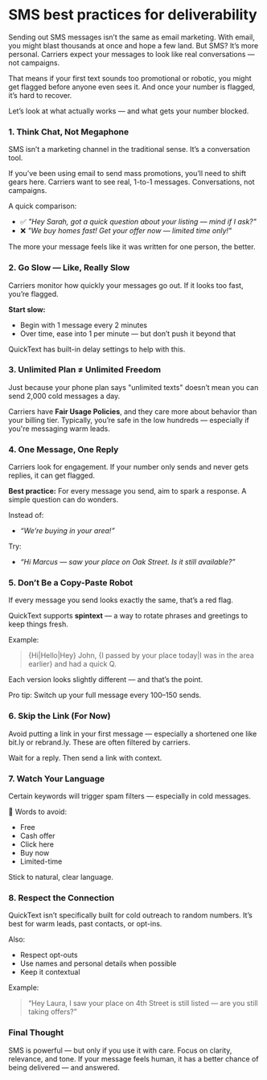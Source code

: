# SMS best practices for deliverability

Sending out SMS messages isn’t the same as email marketing. With email, you might blast thousands at once and hope a few land. But SMS? It’s more personal. Carriers expect your messages to look like real conversations — not campaigns.

That means if your first text sounds too promotional or robotic, you might get flagged before anyone even sees it. And once your number is flagged, it’s hard to recover.

Let’s look at what actually works — and what gets your number blocked.

### &#x20;1. Think Chat, Not Megaphone

SMS isn’t a marketing channel in the traditional sense. It’s a conversation tool.

If you’ve been using email to send mass promotions, you’ll need to shift gears here. Carriers want to see real, 1-to-1 messages. Conversations, not campaigns.

A quick comparison:

* ✅ _"Hey Sarah, got a quick question about your listing — mind if I ask?"_
* ❌ _"We buy homes fast! Get your offer now — limited time only!"_

The more your message feels like it was written for one person, the better.

### 2. Go Slow — Like, Really Slow

Carriers monitor how quickly your messages go out. If it looks too fast, you’re flagged.

**Start slow:**

* Begin with 1 message every 2 minutes
* Over time, ease into 1 per minute — but don’t push it beyond that

QuickText has built-in delay settings to help with this.

### 3. Unlimited Plan ≠ Unlimited Freedom

Just because your phone plan says "unlimited texts" doesn’t mean you can send 2,000 cold messages a day.

Carriers have **Fair Usage Policies**, and they care more about behavior than your billing tier. Typically, you’re safe in the low hundreds — especially if you're messaging warm leads.

### 4. One Message, One Reply

Carriers look for engagement. If your number only sends and never gets replies, it can get flagged.

**Best practice:** For every message you send, aim to spark a response. A simple question can do wonders.

Instead of:

* _“We’re buying in your area!”_

Try:

* _“Hi Marcus — saw your place on Oak Street. Is it still available?”_

### 5. Don’t Be a Copy-Paste Robot

If every message you send looks exactly the same, that’s a red flag.

QuickText supports **spintext** — a way to rotate phrases and greetings to keep things fresh.

Example:

> {Hi|Hello|Hey} John, {I passed by your place today|I was in the area earlier} and had a quick Q.

Each version looks slightly different — and that’s the point.

Pro tip: Switch up your full message every 100–150 sends.

### 6. Skip the Link (For Now)

Avoid putting a link in your first message — especially a shortened one like bit.ly or rebrand.ly. These are often filtered by carriers.

Wait for a reply. Then send a link with context.

### 7. Watch Your Language

Certain keywords will trigger spam filters — especially in cold messages.

🚩 Words to avoid:

* Free
* Cash offer
* Click here
* Buy now
* Limited-time

Stick to natural, clear language.

### 8. Respect the Connection

QuickText isn’t specifically built for cold outreach to random numbers. It’s best for warm leads, past contacts, or opt-ins.

Also:

* Respect opt-outs
* Use names and personal details when possible
* Keep it contextual

Example:

> “Hey Laura, I saw your place on 4th Street is still listed — are you still taking offers?”

### Final Thought

SMS is powerful — but only if you use it with care. Focus on clarity, relevance, and tone. If your message feels human, it has a better chance of being delivered — and answered.
